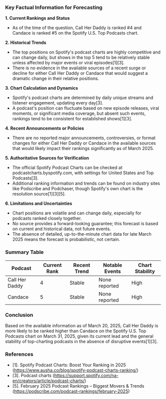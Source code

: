 ### Key Factual Information for Forecasting

**1. Current Rankings and Status**
- As of the time of the question, Call Her Daddy is ranked #4 and Candace is ranked #5 on the Spotify U.S. Top Podcasts chart.

**2. Historical Trends**
- The top positions on Spotify's podcast charts are highly competitive and can change daily, but shows in the top 5 tend to be relatively stable unless affected by major events or viral episodes[1][3].
- There is no evidence in the available sources of a recent surge or decline for either Call Her Daddy or Candace that would suggest a dramatic change in their relative positions.

**3. Chart Calculation and Dynamics**
- Spotify's podcast charts are determined by daily unique streams and listener engagement, updating every day[3].
- A podcast's position can fluctuate based on new episode releases, viral moments, or significant media coverage, but absent such events, rankings tend to be consistent for established shows[1][3].

**4. Recent Announcements or Policies**
- There are no reported major announcements, controversies, or format changes for either Call Her Daddy or Candace in the available sources that would likely impact their rankings significantly as of March 2025.

**5. Authoritative Sources for Verification**
- The official Spotify Podcast Charts can be checked at podcastcharts.byspotify.com, with settings for United States and Top Podcasts[3].
- Additional ranking information and trends can be found on industry sites like Podscribe and Podchaser, though Spotify's own chart is the resolution source[1][3][5].

**6. Limitations and Uncertainties**
- Chart positions are volatile and can change daily, especially for podcasts ranked closely together.
- No source provides a forward-looking guarantee; this forecast is based on current and historical data, not future events.
- The absence of detailed, up-to-the-minute chart data for late March 2025 means the forecast is probabilistic, not certain.

### Summary Table

| Podcast          | Current Rank | Recent Trend | Notable Events | Chart Stability |
|------------------|-------------|--------------|----------------|-----------------|
| Call Her Daddy   | 4           | Stable       | None reported  | High            |
| Candace          | 5           | Stable       | None reported  | High            |

### Conclusion

Based on the available information as of March 20, 2025, Call Her Daddy is more likely to be ranked higher than Candace on the Spotify U.S. Top Podcasts chart on March 31, 2025, given its current lead and the general stability of top-charting podcasts in the absence of disruptive events[1][3].

### References

- [1]. Spotify Podcast Charts: Boost Your Ranking in 2025 (https://www.ausha.co/blog/spotify-podcast-charts-ranking/)
- [3]. Podcast charts (https://support.spotify.com/na-en/creators/article/podcast-charts/)
- [5]. February 2025 Podcast Rankings – Biggest Movers & Trends (https://podscribe.com/podcast-rankings/february-2025)